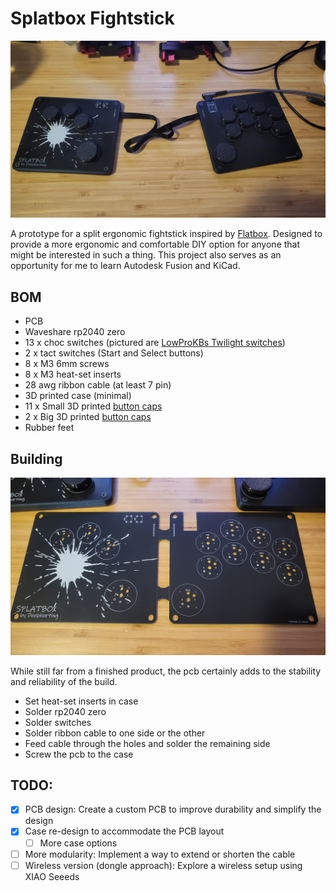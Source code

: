 # Splatbox Fightstick

![Splatbox](./photos/splatbox-minimal-case.jpg "Splatbox")

A prototype for a split ergonomic fightstick inspired by [Flatbox](https://github.com/jfedor2/flatbox). Designed to provide a more ergonomic and comfortable DIY option for anyone that might be interested in such a thing. This project also serves as an opportunity for me to learn Autodesk Fusion and KiCad.

## BOM

- PCB
- Waveshare rp2040 zero
- 13 x choc switches (pictured are [LowProKBs Twilight switches](https://lowprokb.ca/collections/switches/products/ambients-silent-choc-switches?variant=44873426436260))
- 2 x tact switches (Start and Select buttons)
- 8 x M3 6mm screws
- 8 x M3 heat-set inserts
- 28 awg ribbon cable (at least 7 pin)
- 3D printed case (minimal)
- 11 x Small 3D printed [button caps](https://github.com/jfedor2/flatbox/tree/master/3d-printed-buttoncaps)
- 2 x Big 3D printed [button caps](https://github.com/jfedor2/flatbox/tree/master/3d-printed-buttoncaps)
- Rubber feet

## Building

![Splatbox](./photos/splatbox-pcb-front.jpg "Splatbox pcb")

While still far from a finished product, the pcb certainly adds to the stability and reliability of the build.

- Set heat-set inserts in case
- Solder rp2040 zero
- Solder switches
- Solder ribbon cable to one side or the other
- Feed cable through the holes and solder the remaining side
- Screw the pcb to the case

## TODO:

- [x] PCB design: Create a custom PCB to improve durability and simplify the design
- [x] Case re-design to accommodate the PCB layout
  - [ ] More case options
- [ ] More modularity: Implement a way to extend or shorten the cable
- [ ] Wireless version (dongle approach): Explore a wireless setup using XIAO Seeeds
